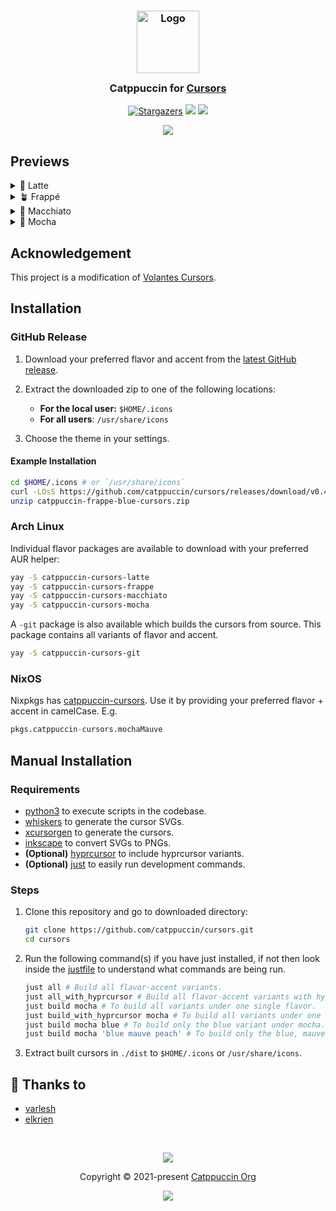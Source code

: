 <h3 align="center">
	<img src="https://raw.githubusercontent.com/catppuccin/catppuccin/main/assets/logos/exports/1544x1544_circle.png" width="100" alt="Logo"/><br/>
	<img src="https://raw.githubusercontent.com/catppuccin/catppuccin/main/assets/misc/transparent.png" height="30" width="0px"/>
	Catppuccin for <a href="https://github.com/varlesh/volantes-cursors">Cursors</a>
	<img src="https://raw.githubusercontent.com/catppuccin/catppuccin/main/assets/misc/transparent.png" height="30" width="0px"/>
</h3>
<p align="center">
    <a href="https://github.com/catppuccin/cursors/stargazers"><img alt="Stargazers" src="https://img.shields.io/github/stars/catppuccin/cursors?colorA=363a4f&colorB=b7bdf8&style=for-the-badge"></a>
    <a href="https://github.com/catppuccin/cursors/issues"><img src="https://img.shields.io/github/issues/catppuccin/cursors?colorA=363a4f&colorB=f5a97f&style=for-the-badge"></a>
    <a href="https://github.com/catppuccin/cursors/contributors"><img src="https://img.shields.io/github/contributors/catppuccin/cursors?colorA=363a4f&colorB=a6da95&style=for-the-badge"></a>
</p>

<p align="center">
  <img src="https://raw.githubusercontent.com/catppuccin/cursors/main/assets/cat-cursors.png"/>
</p>

## Previews

<details>
<summary>🌻 Latte</summary>
  <img src="https://raw.githubusercontent.com/catppuccin/cursors/main/assets/cursors-latte.png"/>
</details>
<details>
<summary>🪴 Frappé</summary>
  <img src="https://raw.githubusercontent.com/catppuccin/cursors/main/assets/cursors-frappe.png"/>
</details>
<details>
<summary>🌺 Macchiato</summary>
  <img src="https://raw.githubusercontent.com/catppuccin/cursors/main/assets/cursors-macchiato.png"/>
</details>
<details>
<summary>🌿 Mocha</summary>
  <img src="https://raw.githubusercontent.com/catppuccin/cursors/main/assets/cursors-mocha.png"/>
</details>

## Acknowledgement

This project is a modification of [Volantes Cursors](https://github.com/varlesh/volantes-cursors).

## Installation

### GitHub Release

<!-- x-release-please-start-version -->

1. Download your preferred flavor and accent from the [latest GitHub release](https://github.com/catppuccin/cursors/releases/tag/v0.4.0).

1. Extract the downloaded zip to one of the following locations:

   - **For the local user:** `$HOME/.icons`
   - **For all users**: `/usr/share/icons`

1. Choose the theme in your settings.

#### Example Installation

```bash
cd $HOME/.icons # or `/usr/share/icons`
curl -LOsS https://github.com/catppuccin/cursors/releases/download/v0.4.0/catppuccin-frappe-blue-cursors.zip
unzip catppuccin-frappe-blue-cursors.zip
```

<!-- x-release-please-end -->

### Arch Linux

Individual flavor packages are available to download with your preferred AUR helper:

```bash
yay -S catppuccin-cursors-latte
yay -S catppuccin-cursors-frappe
yay -S catppuccin-cursors-macchiato
yay -S catppuccin-cursors-mocha
```

A `-git` package is also available which builds the cursors from source. This
package contains all variants of flavor and accent.

```bash
yay -S catppuccin-cursors-git
```

### NixOS

Nixpkgs has
[catppuccin-cursors](https://github.com/NixOS/nixpkgs/tree/nixos-23.11/pkgs/data/icons/catppuccin-cursors).
Use it by providing your preferred flavor + accent in camelCase. E.g.

```nix
pkgs.catppuccin-cursors.mochaMauve
```

## Manual Installation

### Requirements

- [python3](https://www.python.org/downloads/) to execute scripts in the
codebase.
- [whiskers](https://github.com/catppuccin/whiskers) to generate the
cursor SVGs.
- [xcursorgen](https://wiki.archlinux.org/title/Xcursorgen) to generate the
  cursors.
- [inkscape](https://wiki.inkscape.org/wiki/Inkscape) to convert SVGs to PNGs.
- **(Optional)** [hyprcursor](https://github.com/hyprwm/hyprcursor) to include
  hyprcursor variants.
- **(Optional)** [just](https://github.com/casey/just) to easily run development
  commands.

### Steps

1. Clone this repository and go to downloaded directory:

   ```bash
   git clone https://github.com/catppuccin/cursors.git
   cd cursors
   ```

1. Run the following command(s) if you have just installed, if not then look
   inside the [justfile](./justfile) to understand what commands are being run. 

   ```bash
   just all # Build all flavor-accent variants.
   just all_with_hyprcursor # Build all flavor-accent variants with hyprcursor support
   just build mocha # To build all variants under one single flavor.
   just build_with_hyprcursor mocha # To build all variants under one single flavor with hyprcursor support
   just build mocha blue # To build only the blue variant under mocha.
   just build mocha 'blue mauve peach' # To build only the blue, mauve, and peach variants under mocha.
   ```

1. Extract built cursors in `./dist` to `$HOME/.icons` or `/usr/share/icons`.

## 💝 Thanks to

- [varlesh](https://github.com/varlesh/volantes-cursors)
- [elkrien](https://github.com/elkrien)

&nbsp;

<p align="center"><img src="https://raw.githubusercontent.com/catppuccin/catppuccin/main/assets/footers/gray0_ctp_on_line.svg?sanitize=true" /></p>
<p align="center">Copyright &copy; 2021-present <a href="https://github.com/catppuccin" target="_blank">Catppuccin Org</a>
<p align="center"><a href="https://github.com/catppuccin/cursors/blob/main/LICENSE"><img src="https://img.shields.io/static/v1.svg?style=for-the-badge&label=License&message=GNU&logoColor=d9e0ee&colorA=363a4f&colorB=b7bdf8"/></a></p>

